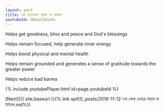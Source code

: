 ```yaml
---
layout: post
title: ওম দৈত্যাগনে নামায গা টাইমস
youtubeId: 9KwSn1ban6s
---
```

 
 
Helps get goodness, bliss and peace and God's blessings
 
Helps remain focused, help generate inner energy 
 
Helps boost physical and mental health 
 
Helps remain grounded and generates a sense of gratitude towards the greater power 
 
Helps reduce bad karma
 
 
 
 


{% include youtubePlayer.html id=page.youtubeId %}
 
[Next]({{ site.baseurl }}{% link  split1/_posts/2016-11-12-ওম লোক ডেথরে নামায গা টাইমস.md%})
 
